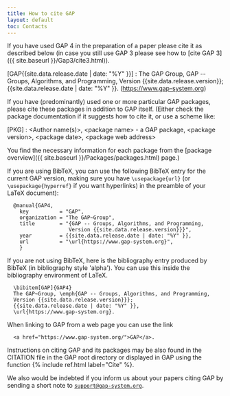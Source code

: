 ```yaml
---
title: How to cite GAP
layout: default
toc: Contacts
---
```


If you have used GAP 4 in the preparation of a paper please cite it as
described below (in case you still use GAP 3 please see how to
[cite GAP 3]({{ site.baseurl }}/Gap3/cite3.html)).

\[GAP{{site.data.release.date | date: "%Y" }}\]
:   The GAP Group, GAP \-- Groups, Algorithms, and Programming, Version
    {{site.data.release.version}}; {{site.data.release.date | date: "%Y" }}.
    (https://www.gap-system.org)

If you have (predominantly) used one or more particular GAP packages,
please cite these packages in addition to GAP itself. (Either check the
package documentation if it suggests how to cite it, or use a scheme
like:

\[PKG\]
:   \<Author name(s)\>, \<package name\> - a GAP package, \<package
    version\>, \<package date\>, \<package web address\>

You find the necessary information for each package from the [package
overview]({{ site.baseurl }}/Packages/packages.html) page.)

If you are using BibTeX, you can use the following BibTeX entry for the
current GAP version, making sure you have `\usepackage{url}` (or
`\usepackage{hyperref}` if you want hyperlinks) in the preamble of your
LaTeX document):

      @manual{GAP4,
        key          = "GAP",
        organization = "The GAP~Group",
        title        = "{GAP -- Groups, Algorithms, and Programming,
                        Version {{site.data.release.version}}}",
        year         = {{site.data.release.date | date: "%Y" }},
        url          = "\url{https://www.gap-system.org}",
        }

If you are not using BibTeX, here is the bibliography entry produced by
BibTeX (in bibliography style 'alpha'). You can use this inside the
bibliography environment of LaTeX.

      \bibitem[GAP]{GAP4}
      The GAP~Group, \emph{GAP -- Groups, Algorithms, and Programming, 
      Version {{site.data.release.version}}}; 
      {{site.data.release.date | date: "%Y" }},
      \url{https://www.gap-system.org}.

When linking to GAP from a web page you can use the link

      <a href="https://www.gap-system.org/">GAP</a>.

Instructions on citing GAP and its packages may be also found in the
CITATION file in the GAP root directory or displayed in GAP using the
function {% include ref.html label="Cite" %}.

We also would be indebted if you inform us about your papers citing GAP
by sending a short note to
[`support@gap-system.org`](mailto:support@gap-system.org).
